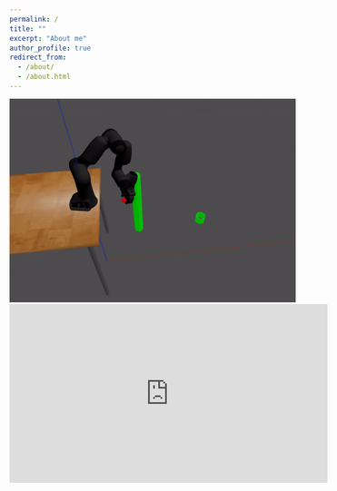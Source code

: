 ```yaml
---
permalink: /
title: ""
excerpt: "About me"
author_profile: true
redirect_from: 
  - /about/
  - /about.html
---
```


<img src='/images/toss.gif'>


<iframe src="https://www.youtube.com/embed/-1qCz1fJmT4?autoplay=1" width="560" height="315" frameborder="0" allowfullscreen></iframe>